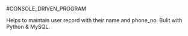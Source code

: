 #CONSOLE_DRIVEN_PROGRAM

Helps to maintain user record with their name and phone_no.
Bulit with Python & MySQL.
